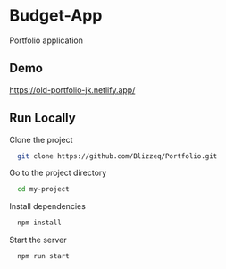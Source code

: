 
# Budget-App

Portfolio application


## Demo

https://old-portfolio-jk.netlify.app/
## Run Locally

Clone the project

```bash
  git clone https://github.com/Blizzeq/Portfolio.git
```

Go to the project directory

```bash
  cd my-project
```

Install dependencies

```bash
  npm install
```

Start the server

```bash
  npm run start
```

